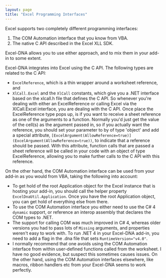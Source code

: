 ```yaml
---
layout: page
title: "Excel Programming Interfaces"
---
```

Excel supports two completely different programming interfaces:

1. The COM Automation interface that you know from VBA.
2. The native C API described in the Excel XLL SDK.

Excel-DNA allows you to use either approach, and to mix them in your add-in to some extent.

Excel-DNA integrates into Excel using the C API. The following types are related to the C API:

- `ExcelReference`, which is a thin wrapper around a worksheet reference, and
- `XlCall.Excel` and the `XlCall` constants, which give you a .NET interface based on the xlcall.h file that defines the C API. So whenever you're dealing with either an ExcelReference or calling Excel via the XlCall.Excel interface, you are dealing with the C API. Once place the ExcelReference type pops up, is if you want to receive a sheet reference as one of the arguments to a function. Normally you'd just get the value of the cell(s) as the argument passed in, so if you actually want the reference, you should set your parameter to by of type 'object' and add a special attribute, `[ExcelArgument(AllowReference=true)](ExcelArgument(AllowReference=true))`, to indicate that a reference should be passed. With this attribute, function calls that are passed a sheet reference will be called in your code with an object of type ExcelReference, allowing you to make further calls to the C API with this reference.

On the other hand, the COM Automation interface can be used from your add-in as you would from VBA, taking the following into account:

- To get hold of the root Application object for the Excel instance that is hosting your add-in, you should call the helper property `ExcelDnaUtil.Application`. Once you have the root Application object, you can get hold of everything else from there.
- To use the COM Automation interface you either need to use the C# 4 `dynamic` support, or reference an interop assembly that declares the COM types to .NET.
- The support for calling COM was much improved in C# 4, whereas older versions you had to pass lots of `Missing` arguments, and properties weren't easy to work with. To run .NET 4 in your Excel-DNA add-in, you need to add a flag in the .dna file that sets `RuntimeVersion="v4.0"`.
- I normally recommend that one avoids using the COM Automation interface from within user-defined functions called from the worksheet. I have no good evidence, but suspect this sometimes causes issues. On the other hand, using the COM Automation interfaces elsewhere, like macros, ribbon handlers etc from your Excel-DNA seems to work perfectly.
